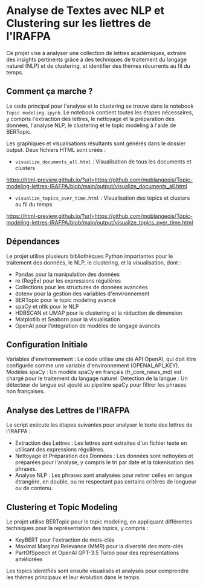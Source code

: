 # Analyse de Textes avec NLP et Clustering sur les liettres de l'IRAFPA
Ce projet vise à analyser une collection de lettres académiques, extraire des insights pertinents grâce à des techniques de traitement du langage naturel (NLP) et de clustering, et identifier des thèmes récurrents au fil du temps.

## Comment ça marche ?

Le code principal pour l'analyse et le clustering se trouve dans le notebook `Topic modeling.ipynb`. Le notebook contient toutes les étapes nécessaires, y compris l'extraction des lettres, le nettoyage et la préparation des données, l'analyse NLP, le clustering et le topic modeling à l'aide de BERTopic.

Les graphiques et visualisations résultants sont générés dans le dossier output. Deux fichiers HTML sont créés :

- `visualize_documents_all.html` : Visualisation de tous les documents et clusters

https://html-preview.github.io/?url=https://github.com/moblangeois/Topic-modeling-lettres-IRAFPA/blob/main/output/visualize_documents_all.html

- `visualize_topics_over_time.html` : Visualisation des topics et clusters au fil du temps

https://html-preview.github.io/?url=https://github.com/moblangeois/Topic-modeling-lettres-IRAFPA/blob/main/output/visualize_topics_over_time.html


## Dépendances
Le projet utilise plusieurs bibliothèques Python importantes pour le traitement des données, le NLP, le clustering, et la visualisation, dont :

- Pandas pour la manipulation des données
- re (RegEx) pour les expressions régulières
- Collections pour les structures de données avancées
- dotenv pour la gestion des variables d'environnement
- BERTopic pour le topic modeling avancé
- spaCy et nltk pour le NLP
- HDBSCAN et UMAP pour le clustering et la réduction de dimension
- Matplotlib et Seaborn pour la visualisation
- OpenAI pour l'intégration de modèles de langage avancés

## Configuration Initiale
Variables d'environnement : Le code utilise une clé API OpenAI, qui doit être configurée comme une variable d'environnement (OPENAI_API_KEY).
Modèles spaCy : Un modèle spaCy en français (fr_core_news_md) est chargé pour le traitement du langage naturel.
Détection de la langue : Un détecteur de langue est ajouté au pipeline spaCy pour filtrer les phrases non françaises.

## Analyse des Lettres de l'IRAFPA
Le script exécute les étapes suivantes pour analyser le texte des lettres de l'IRAFPA :

- Extraction des Lettres : Les lettres sont extraites d'un fichier texte en utilisant des expressions régulières.
- Nettoyage et Préparation des Données : Les données sont nettoyées et préparées pour l'analyse, y compris le tri par date et la tokenisation des phrases.
- Analyse NLP : Les phrases sont analysées pour retirer celles en langue étrangère, en double, ou ne respectant pas certains critères de longueur ou de contenu.

## Clustering et Topic Modeling
Le projet utilise BERTopic pour le topic modeling, en appliquant différentes techniques pour la représentation des topics, y compris :

- KeyBERT pour l'extraction de mots-clés
- Maximal Marginal Relevance (MMR) pour la diversité des mots-clés
- PartOfSpeech et OpenAI GPT-3.5 Turbo pour des représentations améliorées

Les topics identifiés sont ensuite visualisés et analysés pour comprendre les thèmes principaux et leur évolution dans le temps.
